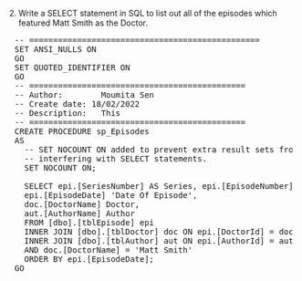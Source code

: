 2) Write a SELECT statement in SQL to list out all of the episodes which featured Matt Smith as the Doctor.
<pre>
  -- ================================================
  SET ANSI_NULLS ON
  GO
  SET QUOTED_IDENTIFIER ON
  GO
  -- =============================================
  -- Author:		Moumita Sen
  -- Create date: 18/02/2022
  -- Description:	This 
  -- =============================================
  CREATE PROCEDURE sp_Episodes 
  AS
    -- SET NOCOUNT ON added to prevent extra result sets from
    -- interfering with SELECT statements.
    SET NOCOUNT ON;

    SELECT epi.[SeriesNumber] AS Series, epi.[EpisodeNumber] Episode, epi.[Title] Title, 
    epi.[EpisodeDate] 'Date Of Episode', 
    doc.[DoctorName] Doctor,
    aut.[AuthorName] Author
    FROM [dbo].[tblEpisode] epi
    INNER JOIN [dbo].[tblDoctor] doc ON epi.[DoctorId] = doc.[DoctorId] 
    INNER JOIN [dbo].[tblAuthor] aut ON epi.[AuthorId] = aut.[AuthorId]
    AND doc.[DoctorName] = 'Matt Smith'
    ORDER BY epi.[EpisodeDate];
  GO
</pre>


